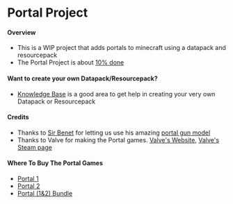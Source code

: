 # Portal Project
#### Overview
- This is a WIP project that adds portals to minecraft using a datapack and resourcepack
- The Portal Project is about [10% done](https://github.com/Anthony2be/Portal/projects "Hyperlink to where you can see how much we are done")

#### Want to create your own Datapack/Resourcepack?
- [Knowledge Base](https://discord.gg/xpNJdH9 "Knowledge Base discord invite") is a good area to get help in creating your very own Datapack or Resourcepack

#### Credits
- Thanks to [Sir Benet](https://www.reddit.com/user/SirBenet "Sir Benet's Reddit") for letting us use his amazing [portal gun model](https://www.reddit.com/r/Minecraft/comments/b15dho/vanilla_portal_gun_in_latest_snapshot_with/ "link to the reddit post for his portal gun Datapack/Resourcepack")
- Thanks to Valve for making the Portal games. [Valve's Website](https://www.valvesoftware.com "Hyperlink to Valve's website"), [Valve's Steam page](https://store.steampowered.com/publisher/valve "Hyperlink to Valve's Steam page")

#### Where To Buy The Portal Games
 - [Portal 1](https://store.steampowered.com/app/400/Portal/)
 - [Portal 2](https://store.steampowered.com/app/620/Portal_2/)
 - [Portal (1&2) Bundle](https://store.steampowered.com/bundle/234/Portal_Bundle/)
